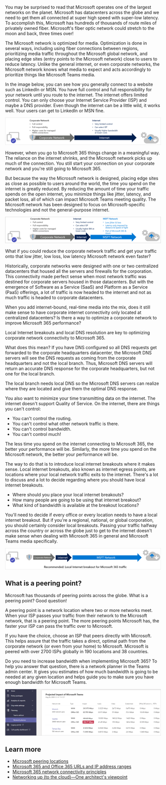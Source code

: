You may be surprised to read that Microsoft operates one of the largest networks on the planet. Microsoft has datacenters across the globe and we need to get them all connected at super high speed with super-low latency. To accomplish this, Microsoft has hundreds of thousands of route miles of privately owned fiber. Microsoft's fiber optic network could stretch to the moon and back, three times over!

The Microsoft network is optimized for media. Optimization is done in several ways, including using fiber connections between regions, prioritizing media traffic throughout the Microsoft global network, and placing edge sites (entry points to the Microsoft network) close to users to reduce latency. Unlike the general internet, or even corporate networks, the Microsoft network knows what media to expect and acts accordingly to prioritize things like Microsoft Teams media.

In the image below, you can see how you generally connect to a website such as LinkedIn or MSN. You have full control and full responsibility for your network until you route to the internet.  The internet offers limited control. You can only choose your Internet Service Provider (ISP) and maybe a DNS provider. Even though the internet can be a little wild, it works well. Your users can get to LinkedIn or MSN fine.

![Corporate network to internet data flow](../media/corporate-internet-data-flow.png)

However, when you go to Microsoft 365 things change in a meaningful way. The reliance on the internet shrinks, and the Microsoft network picks up much of the connection. You still start your connection on your corporate network and you're still going to Microsoft 365.

But because the way the Microsoft network is designed, placing edge sites as close as possible to users around the world, the time you spend on the internet is greatly reduced. By reducing the amount of time your traffic spends on the open internet, you minimize things like jitter, latency, and packet loss, all of which can impact Microsoft Teams meeting quality. The Microsoft network has been designed to focus on Microsoft-specific technologies and not the general-purpose internet.

![Corporate network to internet to Microsoft network data flow](../media/corporate-internet-microsoft-data-flow.png)

What if you could reduce the corporate network traffic and get your traffic onto that low jitter, low loss, low latency Microsoft network even faster?

Historically, corporate networks were designed with one or two centralized datacenters that housed all the servers and firewalls for the corporation. This connectivity made perfect sense when most network traffic was destined for corporate servers housed in those datacenters. But with the emergence of Software as a Service (SaaS) and Platform as a Service (PaaS) offerings, a lot of traffic is now headed to the internet and not as much traffic is headed to corporate datacenters.

When you add internet-bound, real-time media into the mix, does it still make sense to have corporate internet connectivity only located at centralized datacenters? Is there a way to optimize a corporate network to improve Microsoft 365 performance?

Local Internet breakouts and local DNS resolution are key to optimizing corporate network connectivity to Microsoft 365.

What does this mean? If you have DNS configured so all DNS requests get forwarded to the corporate headquarters datacenter, the Microsoft DNS servers will see the DNS requests as coming from the corporate headquarters and not the local branch. Thus, Microsoft DNS servers will return an accurate DNS response for the corporate headquarters, but not one for the local branch.

The local branch needs local DNS so the Microsoft DNS servers can realize where they are located and give them the optimal DNS response.

You also want to minimize your time transmitting data on the internet. The internet doesn't support Quality of Service. On the internet, there are things you can't control:

- You can't control the routing.
- You can't control what other network traffic is there.
- You can't control bandwidth.
- You can't control much!

The less time you spend on the internet connecting to Microsoft 365, the better your performance will be. Similarly, the more time you spend on the Microsoft network, the better your performance will be.
 
The way to do that is to introduce local internet breakouts where it makes sense. Local internet breakouts, also known as internet egress points, are locations where your local network traffic exits to the internet. There's a lot to discuss and a lot to decide regarding where you should have local internet breakouts.

- Where should you place your local internet breakouts?
- How many people are going to be using that internet breakout?
- What kind of bandwidth is available at the breakout locations?

You'll need to decide if every office or every location needs to have a local internet breakout. But if you're a regional, national, or global corporation, you should certainly consider local breakouts. Passing your traffic halfway across the country or across the globe just to get to the internet doesn't make sense when dealing with Microsoft 365 in general and Microsoft Teams media specifically.

![Local internet breakouts](../media/local-internet-breakout.png)

## What is a peering point?

Microsoft has thousands of peering points across the globe. What is a peering point? Good question!

A peering point is a network location where two or more networks meet. When your ISP passes your traffic from their network to the Microsoft network, that is a peering point. The more peering points Microsoft has, the faster your ISP can  pass the traffic over to Microsoft.

If you have the choice, choose an ISP that peers directly with Microsoft. This helps assure that the traffic takes a direct, optimal path from the corporate network (or even from your home) to Microsoft. Microsoft is peered with over 2700 ISPs globally in 190 locations and 38 countries.

Do you need to increase bandwidth when implementing Microsoft 365? To help you answer that question, there is a network planner in the Teams admin center. It gives you estimates of how much bandwidth is going to be needed at any given location and helps guide you to make sure you have enough bandwidth for Microsoft Teams.

![Bandwidth impact](../media/bandwidth-impact.png)

## Learn more

- [Microsoft peering locations](https://www.peeringdb.com/asn/8075?azure-portal=true)
- [Microsoft 365 and Office 365 URLs and IP address ranges](/microsoftteams/office-365-urls-ip-address-ranges?azure-portal=true)
- [Microsoft 365 network connectivity principles](/microsoft-365/enterprise/microsoft-365-network-connectivity-principles?azure-portal=true)
- [Networking up (to the cloud)—One architect's viewpoint](/microsoft-365/solutions/networking-design-principles?azure-portal=true)

